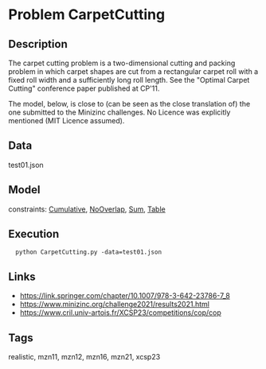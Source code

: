 # Problem CarpetCutting
## Description
The carpet cutting problem is a two-dimensional cutting and packing problem in which carpet shapes are cut
from a rectangular carpet roll with a fixed roll width and a sufficiently long roll length.
See the "Optimal Carpet Cutting" conference paper published at CP'11.

The model, below, is close to (can be seen as the close translation of) the one submitted to the Minizinc challenges.
No Licence was explicitly mentioned (MIT Licence assumed).

## Data
  test01.json

## Model
  constraints: [Cumulative](http://pycsp.org/documentation/constraints/Cumulative), [NoOverlap](http://pycsp.org/documentation/constraints/NoOverlap), [Sum](http://pycsp.org/documentation/constraints/Sum), [Table](http://pycsp.org/documentation/constraints/Table)

## Execution
```
  python CarpetCutting.py -data=test01.json
```

## Links
  - https://link.springer.com/chapter/10.1007/978-3-642-23786-7_8
  - https://www.minizinc.org/challenge2021/results2021.html
  - https://www.cril.univ-artois.fr/XCSP23/competitions/cop/cop

## Tags
  realistic, mzn11, mzn12, mzn16, mzn21, xcsp23
